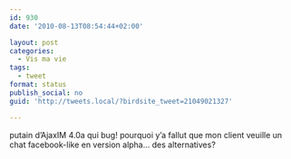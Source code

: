 ```yaml
---
id: 930
date: '2010-08-13T08:54:44+02:00'

layout: post
categories:
  - Vis ma vie
tags:
  - tweet
format: status
publish_social: no
guid: 'http://tweets.local/?birdsite_tweet=21049021327'

---
```


putain d’AjaxIM 4.0a qui bug! pourquoi y’a fallut que mon client veuille un chat facebook-like en version alpha… des alternatives?